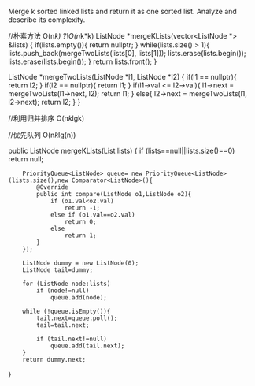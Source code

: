 Merge k sorted linked lists and return it as one sorted list. Analyze and describe its complexity.




//朴素方法  O(n*k) ?\\O(n*k*k)
ListNode *mergeKLists(vector<ListNode *> &lists) {
        if(lists.empty()){
            return nullptr;
        }
        while(lists.size() > 1){
            lists.push_back(mergeTwoLists(lists[0], lists[1]));
            lists.erase(lists.begin());
            lists.erase(lists.begin());
        }
        return lists.front();
    }
    
ListNode *mergeTwoLists(ListNode *l1, ListNode *l2) {
        if(l1 == nullptr){
            return l2;
        }
        if(l2 == nullptr){
            return l1;
        }
        if(l1->val <= l2->val){
            l1->next = mergeTwoLists(l1->next, l2);
            return l1;
        }
        else{
            l2->next = mergeTwoLists(l1, l2->next);
            return l2;
        }
}

//利用归并排序  O(n*k*lgk)


//优先队列  O(n*k*lg(n))

public ListNode mergeKLists(List<ListNode> lists) 
{
        if (lists==null||lists.size()==0) return null;

        PriorityQueue<ListNode> queue= new PriorityQueue<ListNode>(lists.size(),new Comparator<ListNode>(){
            @Override
            public int compare(ListNode o1,ListNode o2){
                if (o1.val<o2.val)
                    return -1;
                else if (o1.val==o2.val)
                    return 0;
                else 
                    return 1;
            }
        });

        ListNode dummy = new ListNode(0);
        ListNode tail=dummy;

        for (ListNode node:lists)
            if (node!=null)
                queue.add(node);

        while (!queue.isEmpty()){
            tail.next=queue.poll();
            tail=tail.next;

            if (tail.next!=null)
                queue.add(tail.next);
        }
        return dummy.next;
}
